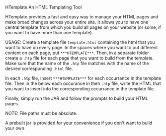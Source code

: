 HTemplate
An HTML Templating Tool

HTemplate provides a fast and easy way to manage your HTML pages and make broad changes across your entire site. It allows you to have one central template from which you build all pages on your website (or some, if you want to have more than one template).

USAGE:
Create a template file ```template.html``` containing the html that you want to have on every page. In the spaces where you want to put different content on each page, put ```***HTEMPLATE***```. Then, in a separate folder create a ```.htp``` file for each page that you want to build from the template. Make sure that the name of the ```.htp``` file matches with the name of the desired corresponding ```.html``` file.

In each ```.htp``` file, insert ```***HTEMPLATE***``` for each occurrance in the template file. Then in the below each occurance in theh ```.htp``` file, write the HTML that you want to insert into the corresponding occurrance in the template file.

Finally, simply run the JAR and follow the prompts to build your HTML pages.

NOTE: File paths must be absolute.

A prebuilt jar is provided for your convenience if you don't want to build your own


